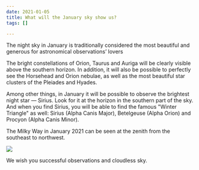 ```yaml
---
date: 2021-01-05
title: What will the January sky show us?
tags: []

---
```

The night sky in January is traditionally considered the most beautiful and generous for astronomical observations’ lovers

The bright constellations of Orion, Taurus and Auriga will be clearly visible above the southern horizon. In addition, it will also be possible to perfectly see the Horsehead and Orion nebulae, as well as the most beautiful star clusters of the Pleiades and Hyades.

Among other things, in January it will be possible to observe the brightest night star — Sirius. Look for it at the horizon in the southern part of the sky. And when you find Sirius, you will be able to find the famous "Winter Triangle" as well: Sirius (Alpha Canis Major), Betelgeuse (Alpha Orion) and Procyon (Alpha Canis Minor).

The Milky Way in January 2021 can be seen at the zenith from the southeast to northwest.

![](/images/136327714_240809010913795_2362757395167432832_n.jpg)

We wish you successful observations and cloudless sky.